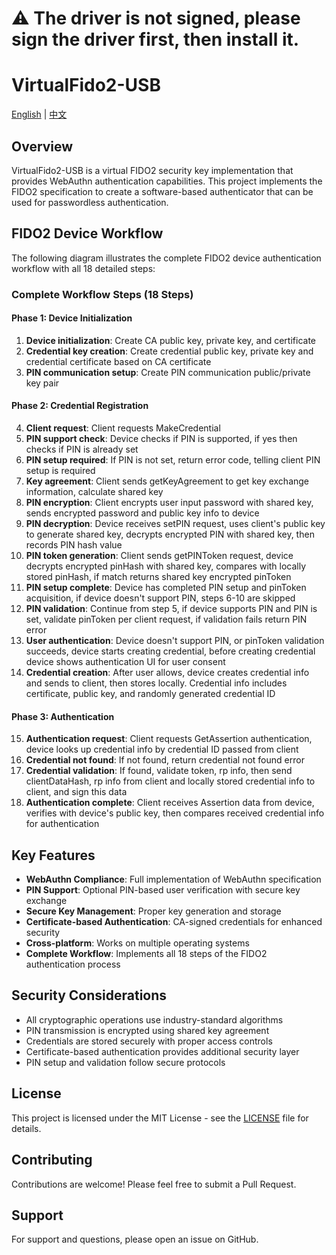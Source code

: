 # ⚠️ The driver is not signed, please sign the driver first, then install it.

# VirtualFido2-USB

[English](README.md) | [中文](README.zh-CN.md)

## Overview

VirtualFido2-USB is a virtual FIDO2 security key implementation that provides WebAuthn authentication capabilities. This project implements the FIDO2 specification to create a software-based authenticator that can be used for passwordless authentication.

## FIDO2 Device Workflow

The following diagram illustrates the complete FIDO2 device authentication workflow with all 18 detailed steps:

### Complete Workflow Steps (18 Steps)

#### Phase 1: Device Initialization
1. **Device initialization**: Create CA public key, private key, and certificate
2. **Credential key creation**: Create credential public key, private key and credential certificate based on CA certificate
3. **PIN communication setup**: Create PIN communication public/private key pair

#### Phase 2: Credential Registration
4. **Client request**: Client requests MakeCredential
5. **PIN support check**: Device checks if PIN is supported, if yes then checks if PIN is already set
6. **PIN setup required**: If PIN is not set, return error code, telling client PIN setup is required
7. **Key agreement**: Client sends getKeyAgreement to get key exchange information, calculate shared key
8. **PIN encryption**: Client encrypts user input password with shared key, sends encrypted password and public key info to device
9. **PIN decryption**: Device receives setPIN request, uses client's public key to generate shared key, decrypts encrypted PIN with shared key, then records PIN hash value
10. **PIN token generation**: Client sends getPINToken request, device decrypts encrypted pinHash with shared key, compares with locally stored pinHash, if match returns shared key encrypted pinToken
11. **PIN setup complete**: Device has completed PIN setup and pinToken acquisition, if device doesn't support PIN, steps 6-10 are skipped
12. **PIN validation**: Continue from step 5, if device supports PIN and PIN is set, validate pinToken per client request, if validation fails return PIN error
13. **User authentication**: Device doesn't support PIN, or pinToken validation succeeds, device starts creating credential, before creating credential device shows authentication UI for user consent
14. **Credential creation**: After user allows, device creates credential info and sends to client, then stores locally. Credential info includes certificate, public key, and randomly generated credential ID

#### Phase 3: Authentication
15. **Authentication request**: Client requests GetAssertion authentication, device looks up credential info by credential ID passed from client
16. **Credential not found**: If not found, return credential not found error
17. **Credential validation**: If found, validate token, rp info, then send clientDataHash, rp info from client and locally stored credential info to client, and sign this data
18. **Authentication complete**: Client receives Assertion data from device, verifies with device's public key, then compares received credential info for authentication

## Key Features

- **WebAuthn Compliance**: Full implementation of WebAuthn specification
- **PIN Support**: Optional PIN-based user verification with secure key exchange
- **Secure Key Management**: Proper key generation and storage
- **Certificate-based Authentication**: CA-signed credentials for enhanced security
- **Cross-platform**: Works on multiple operating systems
- **Complete Workflow**: Implements all 18 steps of the FIDO2 authentication process

## Security Considerations

- All cryptographic operations use industry-standard algorithms
- PIN transmission is encrypted using shared key agreement
- Credentials are stored securely with proper access controls
- Certificate-based authentication provides additional security layer
- PIN setup and validation follow secure protocols

## License

This project is licensed under the MIT License - see the [LICENSE](LICENSE) file for details.

## Contributing

Contributions are welcome! Please feel free to submit a Pull Request.

## Support

For support and questions, please open an issue on GitHub.
